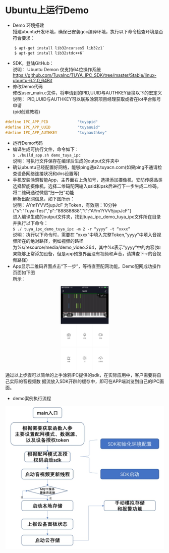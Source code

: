 # Ubuntu上运行Demo
* Demo 环境搭建  
搭建ubuntu开发环境，确保已安装gcc编译环境，执行以下命令检查环境是否符合要求：  
```
    $ apt-get install lib32ncurses5 lib32z1`  
    $ apt-get install lib32stdc++6`  
```
* SDK，登陆GitHub：       
说明： Ubuntu Demon 仅支持64位操作系统  
https://github.com/TuyaInc/TUYA_IPC_SDK/tree/master/Stable/linux-ubuntu-6.2.0_64Bit  
* 修改Demo代码  
修改user_main.c文件，将申请到的PID,UUID与AUTHKEY替换以下的宏定义  
说明： PID,UUID与AUTHKEY可以联系涂鸦项目经理获取或者在iot平台账号申请<div id = "pid" >(pid创建教程)</div> 
```C
#define IPC_APP_PID             "tuyapid" 
#define IPC_APP_UUID            "tuyauuid"
#define IPC_APP_AUTHKEY         "tuyaauthkey" 
```

* 运行Demo代码  
* 编译生成可执行文件，命令如下：  
`$ ./build_app.sh demo_tuya_ipc`   
说明：可执行文件保存在编译后生成的output文件夹中  
* 确认ubuntu已经配置好网络，能够ping通a2.tuyacn.com(如果ping不通请检查设备网络连接状况和dns设置等)
* 手机安装涂鸦智能App，主界面右上角加号，选择添加摄像机，安防传感品类选择智能摄像机，选择二维码配网输入ssid和psk后进行下一步生成二维码。将二维码通过微信“扫一扫”功能  
  解析出配网信息，如下图所示：  
  说明：AYm1YVV5jupJcF 为Token，有效期：10分钟  
  {"s":"Tuya-Test","p":"88888888","t":"AYm1YVV5jupJcF"}  
  进入编译生成的output文件夹，找到tuya_ipc_demo_tuya_ipc文件所在目录并执行以下命令：  
  `$ ./ tuya_ipc_demo_tuya_ipc -m 2 -r “yyyy” -t “xxxx”`  
  说明：执行以下命令时，需要在 “xxxx”中填入完整Token,"yyyy"中填入音视频所在的绝对路径，例如视频的路径为%s/resource/media/demo_video.264，其中%s表示”yyyy“中的内容(如果能够正常添加设备，但是app预览界面没有视频和声音，请排查下-r的音视频路径）
* App显示二维码界面点击“下一步”，等待直至配网功能。Demo配网成功操作页面如下图  
所示：  

 <div align=center><img  src = "demo.assets/wps5.png"alt="img" style="zoom:150%;"></div>  
通过以上步骤可以简单的上手涂鸦IPC提供的sdk，在实际应用中，客户需要将自己实际的音视频数    据流放入SDK开辟的缓存中，即可在APP端浏览到自己的IPC画面。  

* demo案例执行流程  
 <div align=center><img  src = "demo.assets/wps6.jpg"alt="img" style="zoom:150%;"></div> 



